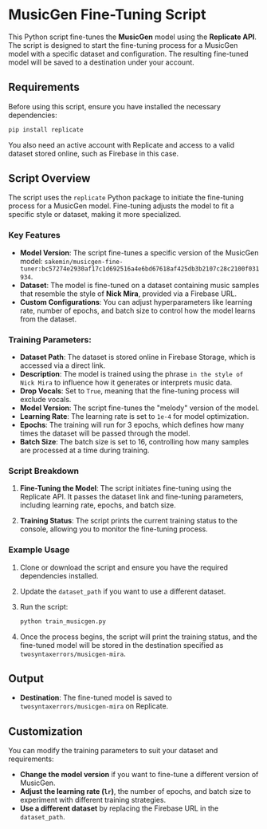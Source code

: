 # MusicGen Fine-Tuning Script

This Python script fine-tunes the **MusicGen** model using the **Replicate API**. The script is designed to start the fine-tuning process for a MusicGen model with a specific dataset and configuration. The resulting fine-tuned model will be saved to a destination under your account.

## Requirements

Before using this script, ensure you have installed the necessary dependencies:

```bash
pip install replicate
```

You also need an active account with Replicate and access to a valid dataset stored online, such as Firebase in this case.

## Script Overview

The script uses the `replicate` Python package to initiate the fine-tuning process for a MusicGen model. Fine-tuning adjusts the model to fit a specific style or dataset, making it more specialized.

### Key Features

- **Model Version**: The script fine-tunes a specific version of the MusicGen model: `sakemin/musicgen-fine-tuner:bc57274e2930af17c1d692516a4e6bd67618af425db3b2107c28c2100f031934`.
- **Dataset**: The model is fine-tuned on a dataset containing music samples that resemble the style of **Nick Mira**, provided via a Firebase URL.
- **Custom Configurations**: You can adjust hyperparameters like learning rate, number of epochs, and batch size to control how the model learns from the dataset.
  
### Training Parameters:

- **Dataset Path**: The dataset is stored online in Firebase Storage, which is accessed via a direct link.
- **Description**: The model is trained using the phrase `in the style of Nick Mira` to influence how it generates or interprets music data.
- **Drop Vocals**: Set to `True`, meaning that the fine-tuning process will exclude vocals.
- **Model Version**: The script fine-tunes the "melody" version of the model.
- **Learning Rate**: The learning rate is set to `1e-4` for model optimization.
- **Epochs**: The training will run for 3 epochs, which defines how many times the dataset will be passed through the model.
- **Batch Size**: The batch size is set to 16, controlling how many samples are processed at a time during training.

### Script Breakdown

1. **Fine-Tuning the Model**: The script initiates fine-tuning using the Replicate API. It passes the dataset link and fine-tuning parameters, including learning rate, epochs, and batch size.
   
2. **Training Status**: The script prints the current training status to the console, allowing you to monitor the fine-tuning process.

### Example Usage

1. Clone or download the script and ensure you have the required dependencies installed.
2. Update the `dataset_path` if you want to use a different dataset.
3. Run the script:

   ```bash
   python train_musicgen.py
   ```

4. Once the process begins, the script will print the training status, and the fine-tuned model will be stored in the destination specified as `twosyntaxerrors/musicgen-mira`.

## Output

- **Destination**: The fine-tuned model is saved to `twosyntaxerrors/musicgen-mira` on Replicate.

## Customization

You can modify the training parameters to suit your dataset and requirements:
- **Change the model version** if you want to fine-tune a different version of MusicGen.
- **Adjust the learning rate (`lr`)**, the number of epochs, and batch size to experiment with different training strategies.
- **Use a different dataset** by replacing the Firebase URL in the `dataset_path`.
